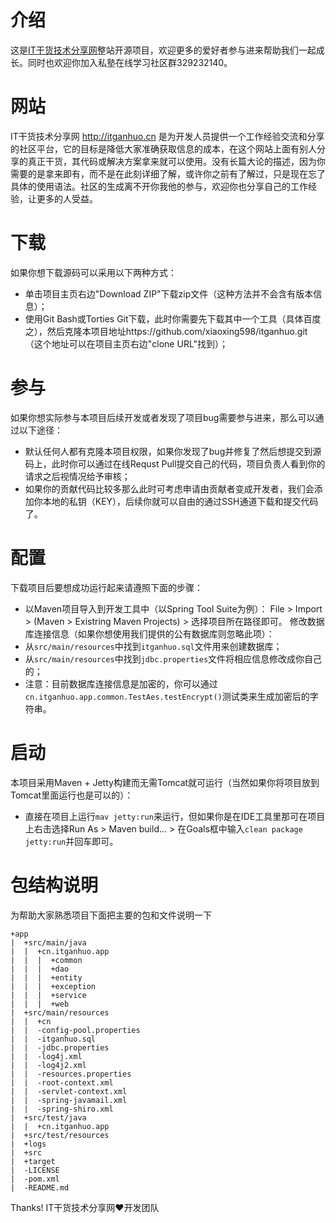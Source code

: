 介绍
====
这是[IT干货技术分享网](http://www.itganhuo.cn)整站开源项目，欢迎更多的爱好者参与进来帮助我们一起成长。同时也欢迎你加入私塾在线学习社区群329232140。

网站
====
IT干货技术分享网 http://itganhuo.cn 是为开发人员提供一个工作经验交流和分享的社区平台，它的目标是降低大家准确获取信息的成本，在这个网站上面有别人分享的真正干货，其代码或解决方案拿来就可以使用。没有长篇大论的描述，因为你需要的是拿来即有，而不是在此刻详细了解，或许你之前有了解过，只是现在忘了具体的使用语法。社区的生成离不开你我他的参与，欢迎你也分享自己的工作经验，让更多的人受益。

下载
====
如果你想下载源码可以采用以下两种方式：
* 单击项目主页右边"Download ZIP"下载zip文件（这种方法并不会含有版本信息）；
* 使用Git Bash或Torties Git下载，此时你需要先下载其中一个工具（具体百度之），然后克隆本项目地址https://github.com/xiaoxing598/itganhuo.git （这个地址可以在项目主页右边"clone URL"找到）；

参与
====
如果你想实际参与本项目后续开发或者发现了项目bug需要参与进来，那么可以通过以下途径：
* 默认任何人都有克隆本项目权限，如果你发现了bug并修复了然后想提交到源码上，此时你可以通过在线Requst Pull提交自己的代码，项目负责人看到你的请求之后视情况给予审核；
* 如果你的贡献代码比较多那么此时可考虑申请由贡献者变成开发者，我们会添加你本地的私钥（KEY），后续你就可以自由的通过SSH通道下载和提交代码了。

配置
====
下载项目后要想成功运行起来请遵照下面的步骤：
* 以Maven项目导入到开发工具中（以Spring Tool Suite为例）：
File > Import > (Maven > Existring Maven Projects) > 选择项目所在路径即可。
修改数据库连接信息（如果你想使用我们提供的公有数据库则忽略此项）：
* 从`src/main/resources`中找到`itganhuo.sql`文件用来创建数据库；
* 从`src/main/resources`中找到`jdbc.properties`文件将相应信息修改成你自己的； 
* 注意：目前数据库连接信息是加密的，你可以通过`cn.itganhuo.app.common.TestAes.testEncrypt()`测试类来生成加密后的字符串。

启动
====
本项目采用Maven + Jetty构建而无需Tomcat就可运行（当然如果你将项目放到Tomcat里面运行也是可以的）：
* 直接在项目上运行`mav jetty:run`来运行，但如果你是在IDE工具里那可在项目上右击选择Run As > Maven build... > 在Goals框中输入`clean package jetty:run`并回车即可。

包结构说明
====
为帮助大家熟悉项目下面把主要的包和文件说明一下
```
+app
|  +src/main/java
|  |  +cn.itganhuo.app
|  |  |  +common
|  |  |  +dao
|  |  |  +entity
|  |  |  +exception
|  |  |  +service
|  |  |  +web
|  +src/main/resources
|  |  +cn
|  |  -config-pool.properties
|  |  -itganhuo.sql
|  |  -jdbc.properties
|  |  -log4j.xml
|  |  -log4j2.xml
|  |  -resources.properties
|  |  -root-context.xml
|  |  -servlet-context.xml
|  |  -spring-javamail.xml
|  |  -spring-shiro.xml
|  +src/test/java
|  |  +cn.itganhuo.app
|  +src/test/resources
|  +logs
|  +src
|  +target
|  -LICENSE
|  -pom.xml
|  -README.md
```

Thanks!
IT干货技术分享网:heart:开发团队